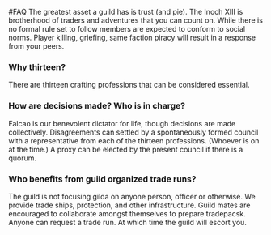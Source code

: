 #FAQ
The greatest asset a guild has is trust (and pie). The Inoch XIII is brotherhood of traders and adventures that you can count on. While there is no formal rule set to follow members are expected to conform to social norms. Player killing, griefing, same faction piracy will result in a response from your peers.

### Why thirteen?
There are thirteen crafting professions that can be considered essential.

### How are decisions made? Who is in charge?
Falcao is our benevolent dictator for life, though decisions are made collectively. Disagreements can settled by a spontaneously formed council with a representative from each of the thirteen professions. (Whoever is on at the time.) A proxy can be elected by the present council if there is a quorum.

### Who benefits from guild organized trade runs?
The guild is not focusing gilda on anyone person, officer or otherwise. We provide trade ships, protection, and other infrastructure. Guild mates are encouraged to collaborate amongst themselves to prepare tradepacsk. Anyone can request a trade run. At which time the guild will escort you.


